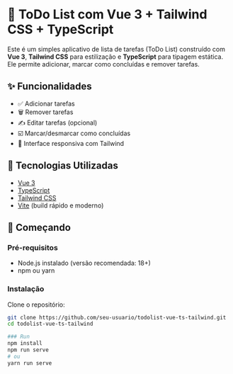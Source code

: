 # 📝 ToDo List com Vue 3 + Tailwind CSS + TypeScript

Este é um simples aplicativo de lista de tarefas (ToDo List) construído com **Vue 3**, **Tailwind CSS** para estilização e **TypeScript** para tipagem estática. Ele permite adicionar, marcar como concluídas e remover tarefas.

## ✨ Funcionalidades

- ✅ Adicionar tarefas
- 🗑️ Remover tarefas
- ✍️ Editar tarefas (opcional)
- ☑️ Marcar/desmarcar como concluídas
- 🎨 Interface responsiva com Tailwind

## 🔧 Tecnologias Utilizadas

- [Vue 3](https://vuejs.org/)
- [TypeScript](https://www.typescriptlang.org/)
- [Tailwind CSS](https://tailwindcss.com/)
- [Vite](https://vitejs.dev/) (build rápido e moderno)

## 🚀 Começando

### Pré-requisitos

- Node.js instalado (versão recomendada: 18+)
- npm ou yarn

### Instalação

Clone o repositório:

```bash
git clone https://github.com/seu-usuario/todolist-vue-ts-tailwind.git
cd todolist-vue-ts-tailwind

### Run
npm install
npm run serve
# ou
yarn run serve

